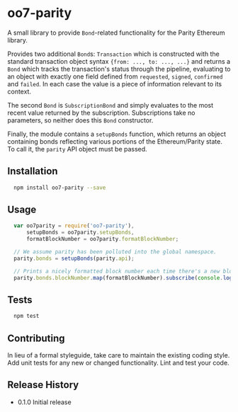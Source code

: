 oo7-parity
=========

A small library to provide `Bond`-related functionality for the Parity
Ethereum library.

Provides two additional `Bond`s: `Transaction` which is constructed with the
standard transaction object syntax `{from: ..., to: ..., ...}` and returns a
`Bond` which tracks the transaction's status through the pipeline, evaluating to
an object with exactly one field defined from `requested`, `signed`, `confirmed`
and `failed`. In each case the value is a piece of information relevant to its
context.

The second `Bond` is `SubscriptionBond` and simply evaluates to the most recent
value returned by the subscription. Subscriptions take no parameters, so neither
does this `Bond` constructor.

Finally, the module contains a `setupBonds` function, which returns an object
containing bonds reflecting various portions of the Ethereum/Parity state. To
call it, the `parity` API object must be passed.
## Installation

```sh
  npm install oo7-parity --save
```

## Usage

```javascript
  var oo7parity = require('oo7-parity'),
      setupBonds = oo7parity.setupBonds,
	  formatBlockNumber = oo7parity.formatBlockNumber;

  // We assume parity has been polluted into the global namespace.
  parity.bonds = setupBonds(parity.api);

  // Prints a nicely formatted block number each time there's a new block.
  parity.bonds.blockNumber.map(formatBlockNumber).subscribe(console.log);
```

## Tests

```sh
  npm test
```

## Contributing

In lieu of a formal styleguide, take care to maintain the existing coding style.
Add unit tests for any new or changed functionality. Lint and test your code.

## Release History

* 0.1.0 Initial release
